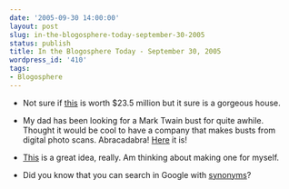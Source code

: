```yaml
---
date: '2005-09-30 14:00:00'
layout: post
slug: in-the-blogosphere-today-september-30-2005
status: publish
title: In the Blogosphere Today - September 30, 2005
wordpress_id: '410'
tags:
- Blogosphere
---
```




  * Not sure if [this](http://landvest.com/fine_homes/more.asp?PropID=MA0874) is worth $23.5 million but it sure is a gorgeous house.


  * My dad has been looking for a Mark Twain bust for quite awhile. Thought it would be cool to have a company that makes busts from digital photo scans. Abracadabra! [Here](http://www.photosculpture.com/products.aspx?n=754605) it is!


  * [This](http://www.fullcontactgeek.com/FCG/Pages/UPN.html) is a great idea, really. Am thinking about making one for myself.


  * Did you know that you can search in Google with [synonyms](http://www.lifehacker.com/software/google/google-school-synonyms-128425.php)?



